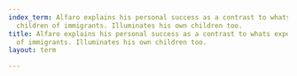 ```yaml
---
index_term: Alfaro explains his personal success as a contrast to whats expected of
  children of immigrants. Illuminates his own children too.
title: Alfaro explains his personal success as a contrast to whats expected of children
  of immigrants. Illuminates his own children too.
layout: term

---
```

